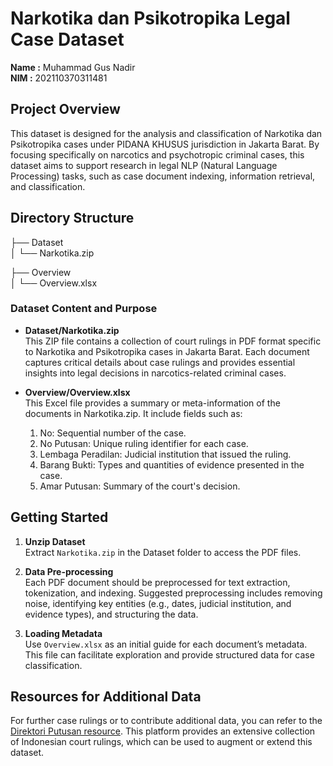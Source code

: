 # Narkotika dan Psikotropika Legal Case Dataset

**Name :** Muhammad Gus Nadir  
**NIM  :** 202110370311481

## Project Overview
This dataset is designed for the analysis and classification of Narkotika dan Psikotropika cases under PIDANA KHUSUS jurisdiction in Jakarta Barat. By focusing specifically on narcotics and psychotropic criminal cases, this dataset aims to support research in legal NLP (Natural Language Processing) tasks, such as case document indexing, information retrieval, and classification.

## Directory Structure

├── Dataset  
│   └── Narkotika.zip

├── Overview  
│   └── Overview.xlsx


### Dataset Content and Purpose

- **Dataset/Narkotika.zip**  
  This ZIP file contains a collection of court rulings in PDF format specific to Narkotika and Psikotropika cases in Jakarta Barat. Each document captures critical details about case rulings and provides essential insights into legal decisions in narcotics-related criminal cases.

- **Overview/Overview.xlsx**  
  This Excel file provides a summary or meta-information of the documents in Narkotika.zip. It include fields such as:
  1. No: Sequential number of the case.
  2. No Putusan: Unique ruling identifier for each case.
  3. Lembaga Peradilan: Judicial institution that issued the ruling.
  4. Barang Bukti: Types and quantities of evidence presented in the case.
  5. Amar Putusan: Summary of the court's decision.

## Getting Started

1. **Unzip Dataset**  
   Extract `Narkotika.zip` in the Dataset folder to access the PDF files.

2. **Data Pre-processing**  
   Each PDF document should be preprocessed for text extraction, tokenization, and indexing. Suggested preprocessing includes removing noise, identifying key entities (e.g., dates, judicial institution, and evidence types), and structuring the data.

3. **Loading Metadata**  
   Use `Overview.xlsx` as an initial guide for each document’s metadata. This file can facilitate exploration and provide structured data for case classification.

## Resources for Additional Data

For further case rulings or to contribute additional data, you can refer to the [Direktori Putusan resource](https://putusan3.mahkamahagung.go.id/beranda.html). This platform provides an extensive collection of Indonesian court rulings, which can be used to augment or extend this dataset.